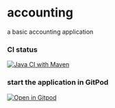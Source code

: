 # accounting
a basic accounting application

### CI status

[![Java CI with Maven](https://github.com/ArfaouiAhmed/accounting/actions/workflows/maven-build.yml/badge.svg)](https://github.com/ArfaouiAhmed/accounting/actions/workflows/maven-build.yml)

### start the application in GitPod
[![Open in Gitpod](https://gitpod.io/button/open-in-gitpod.svg)](https://gitpod.io/#https://github.com/ArfaouiAhmed/accounting)